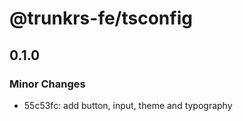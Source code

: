 # @trunkrs-fe/tsconfig

## 0.1.0

### Minor Changes

- 55c53fc: add button, input, theme and typography
